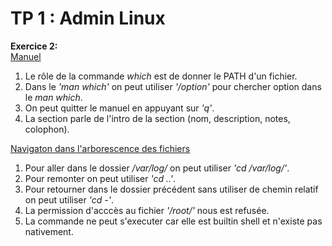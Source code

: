 # TP 1 : Admin Linux

**Exercice 2:**  
<ins>Manuel</ins>
1. Le rôle de la commande *which* est de donner le PATH d'un fichier.
2. Dans le *'man which'* on peut utiliser *'/option'* pour chercher option dans le *man which*.
3. On peut quitter le manuel en appuyant sur *'q'*.
4. La section parle de l'intro de la section (nom, description, notes, colophon).  
  
  <ins>Navigaton dans l'arborescence des fichiers</ins>  
1. Pour aller dans le dossier */var/log/* on peut utiliser *'cd /var/log/'*.  
2. Pour remonter on peut utiliser *'cd ..'*.
3. Pour retourner dans le dossier précédent sans utiliser de chemin relatif on peut utiliser *'cd -'*.
4. La permission d'acccès au fichier *'/root/'* nous est refusée.
5. La commande ne peut s'executer car elle est builtin shell et n'existe pas nativement.
